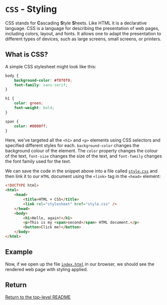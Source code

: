 # `CSS` - Styling

CSS stands for **C**ascading **S**tyle **S**heets.
Like HTML it is a declarative language.
CSS is a language for describing the presentation of web pages, including colors, layout, and fonts. It allows one to adapt the presentation to different types of devices, such as large screens, small screens, or printers.

## What is CSS?

A simple CSS stylesheet might look like this:

```css
body {
    background-color: #f0f0f0;
    font-family: sans-serif;
}

h1 {
    color: green;
    font-weight: bold;
}

span {
    color: #0000ff;
}
```

Here, we've targeted all the `<h1>` and `<p>` elements using CSS selectors and specified different styles for each.
`background-color` changes the background colour of the element.
The `color` property changes the colour of the text, `font-size` changes the size of the text, and `font-family` changes the font family used for the text.

We can save the code in the snippet above into a file called [`style.css`](./style.css) and then link it to our `HTML` document using the `<link>` tag in the `<head>` element:

```html
<!DOCTYPE html>
<html>
    <head>
        <title>HTML + CSS</title>
        <link rel="stylesheet" href="style.css" />
    </head>
    <body>
        <h1>Hello, again!</h1>
        <p>This is my <span>second</span> HTML document.</p>
        <button>Click me!</button>
    </body>
</html>
```

## Example

Now, if we open up the file [`index.html`](./index.html) in our browser, we should see the rendered web page with styling applied.

## Return

[Return to the top-level README](./../../README.md)
